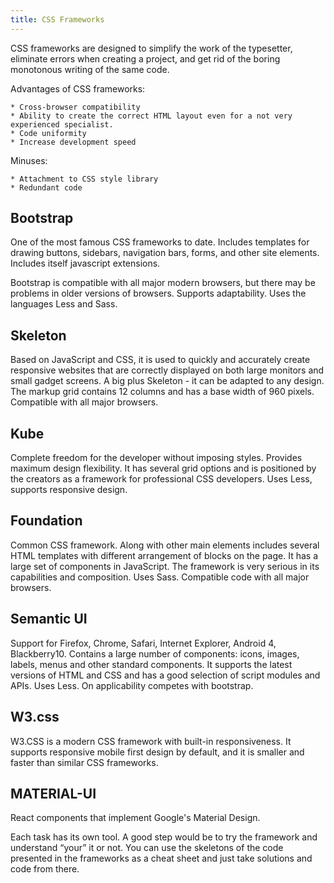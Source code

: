 ```yaml
---
title: CSS Frameworks
---
```


CSS frameworks are designed to simplify the work of the typesetter, eliminate errors when creating a project, and get rid of the boring monotonous writing of the same code.


Advantages of CSS frameworks:

    * Cross-browser compatibility
    * Ability to create the correct HTML layout even for a not very experienced specialist.
    * Code uniformity
    * Increase development speed

Minuses:

    * Attachment to CSS style library
    * Redundant code


## Bootstrap

One of the most famous CSS frameworks to date. Includes templates for drawing buttons, sidebars, navigation bars, forms, and other site elements. Includes itself javascript extensions.

Bootstrap is compatible with all major modern browsers, but there may be problems in older versions of browsers. Supports adaptability. Uses the languages Less and Sass.

## Skeleton

Based on JavaScript and CSS, it is used to quickly and accurately create responsive websites that are correctly displayed on both large monitors and small gadget screens. A big plus Skeleton - it can be adapted to any design. The markup grid contains 12 columns and has a base width of 960 pixels. Compatible with all major browsers.

## Kube

Complete freedom for the developer without imposing styles. Provides maximum design flexibility. It has several grid options and is positioned by the creators as a framework for professional CSS developers. Uses Less, supports responsive design.

## Foundation

Common CSS framework. Along with other main elements includes several HTML templates with different arrangement of blocks on the page. It has a large set of components in JavaScript. The framework is very serious in its capabilities and composition. Uses Sass. Compatible code with all major browsers.

## Semantic UI

Support for Firefox, Chrome, Safari, Internet Explorer, Android 4, Blackberry10. Contains a large number of components: icons, images, labels, menus and other standard components. It supports the latest versions of HTML and CSS and has a good selection of script modules and APIs. Uses Less. On applicability competes with bootstrap.

## W3.css
W3.CSS is a modern CSS framework with built-in responsiveness. It supports responsive mobile first design by default, and it is smaller and faster than similar CSS frameworks.

## MATERIAL-UI
React components that implement Google's Material Design.

Each task has its own tool. A good step would be to try the framework and understand “your” it or not. You can use the skeletons of the code presented in the frameworks as a cheat sheet and just take solutions and code from there.
